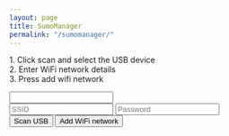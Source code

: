 ```yaml
---
layout: page
title: SumoManager
permalink: "/sumomanager/"
---
```


<span>1. Click scan and select the USB device</span>
<br>
<span>2. Enter WiFi network details</span>
<br>
<span>3. Press add wifi network</span>
<br>

<input type="text" placehonder="Select USB device" id="device" readonly>
<br>
<input type="text" placeholder="SSID" id="ssid">
<input type="password" placeholder="Password" id="password">
<br>
<button type="button" id="device-scan">Scan USB</button>
<button type="button" id="add-wifi-button">Add WiFi network</button>

<script>
  let button = document.getElementById('device-scan');
  button.addEventListener('click', async () => {
    navigator.usb.requestDevice({ filters: [{ vendorId: 0x2341 }] }).then(selectedDevice => {
      document.getElementById('device').value = selectedDevice.productName;
    });
  });
</script>
